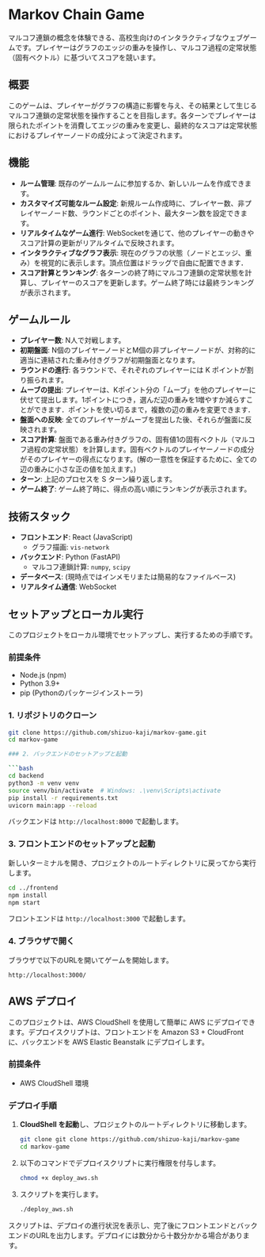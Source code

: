 # Markov Chain Game

マルコフ連鎖の概念を体験できる、高校生向けのインタラクティブなウェブゲームです。プレイヤーはグラフのエッジの重みを操作し、マルコフ過程の定常状態（固有ベクトル）に基づいてスコアを競います。

## 概要

このゲームは、プレイヤーがグラフの構造に影響を与え、その結果として生じるマルコフ連鎖の定常状態を操作することを目指します。各ターンでプレイヤーは限られたポイントを消費してエッジの重みを変更し、最終的なスコアは定常状態におけるプレイヤーノードの成分によって決定されます。

## 機能

- **ルーム管理**: 既存のゲームルームに参加するか、新しいルームを作成できます。
- **カスタマイズ可能なルーム設定**: 新規ルーム作成時に、プレイヤー数、非プレイヤーノード数、ラウンドごとのポイント、最大ターン数を設定できます。
- **リアルタイムなゲーム進行**: WebSocketを通じて、他のプレイヤーの動きやスコア計算の更新がリアルタイムで反映されます。
- **インタラクティブなグラフ表示**: 現在のグラフの状態（ノードとエッジ、重み）を視覚的に表示します。頂点位置はドラッグで自由に配置できます．
- **スコア計算とランキング**: 各ターンの終了時にマルコフ連鎖の定常状態を計算し、プレイヤーのスコアを更新します。ゲーム終了時には最終ランキングが表示されます。

## ゲームルール

- **プレイヤー数**: N人で対戦します。
- **初期盤面**: N個のプレイヤーノードとM個の非プレイヤーノードが、対称的に適当に連結された重み付きグラフが初期盤面となります。
- **ラウンドの進行**: 各ラウンドで、それぞれのプレイヤーには K ポイントが割り振られます。
- **ムーブの提出**: プレイヤーは、Kポイント分の「ムーブ」を他のプレイヤーに伏せて提出します。1ポイントにつき，選んだ辺の重みを1増やすか減らすことができます．ポイントを使い切るまで，複数の辺の重みを変更できます．
- **盤面への反映**: 全てのプレイヤーがムーブを提出した後、それらが盤面に反映されます。
- **スコア計算**: 盤面である重み付きグラフの、固有値1の固有ベクトル（マルコフ過程の定常状態）を計算します。固有ベクトルのプレイヤーノードの成分がそのプレイヤーの得点になります。(解の一意性を保証するために、全ての辺の重みに小さな正の値を加えます。)
- **ターン**: 上記のプロセスを S ターン繰り返します。
- **ゲーム終了**: ゲーム終了時に、得点の高い順にランキングが表示されます。


## 技術スタック

- **フロントエンド**: React (JavaScript)
  - グラフ描画: `vis-network`
- **バックエンド**: Python (FastAPI)
  - マルコフ連鎖計算: `numpy`, `scipy`
- **データベース**: (現時点ではインメモリまたは簡易的なファイルベース)
- **リアルタイム通信**: WebSocket

## セットアップとローカル実行

このプロジェクトをローカル環境でセットアップし、実行するための手順です。

### 前提条件

- Node.js (npm)
- Python 3.9+
- pip (Pythonのパッケージインストーラ)

### 1. リポジトリのクローン

```bash
git clone https://github.com/shizuo-kaji/markov-game.git
cd markov-game

### 2. バックエンドのセットアップと起動

```bash
cd backend
python3 -m venv venv
source venv/bin/activate  # Windows: .\venv\Scripts\activate
pip install -r requirements.txt
uvicorn main:app --reload
```

バックエンドは `http://localhost:8000` で起動します。

### 3. フロントエンドのセットアップと起動

新しいターミナルを開き、プロジェクトのルートディレクトリに戻ってから実行します。

```bash
cd ../frontend
npm install
npm start
```

フロントエンドは `http://localhost:3000` で起動します。

### 4. ブラウザで開く

ブラウザで以下のURLを開いてゲームを開始します。

```
http://localhost:3000/
```

## AWS デプロイ

このプロジェクトは、AWS CloudShell を使用して簡単に AWS にデプロイできます。デプロイスクリプトは、フロントエンドを Amazon S3 + CloudFront に、バックエンドを AWS Elastic Beanstalk にデプロイします。

### 前提条件

- AWS CloudShell 環境

### デプロイ手順

1.  **CloudShell を起動**し、プロジェクトのルートディレクトリに移動します。
    ```bash
    git clone git clone https://github.com/shizuo-kaji/markov-game
    cd markov-game
    ```
2.  以下のコマンドでデプロイスクリプトに実行権限を付与します。
    ```bash
    chmod +x deploy_aws.sh
    ```
3.  スクリプトを実行します。
    ```bash
    ./deploy_aws.sh
    ```

スクリプトは、デプロイの進行状況を表示し、完了後にフロントエンドとバックエンドのURLを出力します。デプロイには数分から十数分かかる場合があります。
